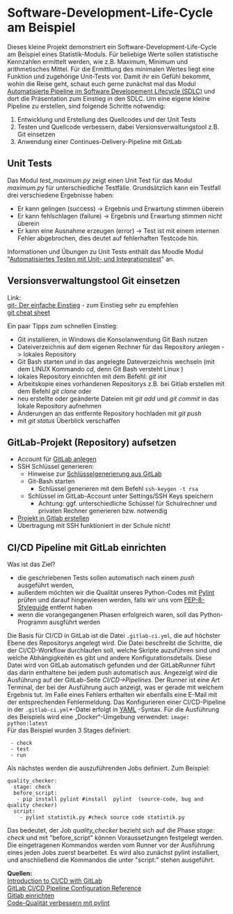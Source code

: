 # Software-Development-Life-Cycle am Beispiel

Dieses kleine Projekt demonstriert ein Software-Development-Life-Cycle am Beispiel eines Statistik-Moduls. Für beliebige Werte sollen statistische Kennzahlen ermittelt werden, wie z.B. Maximum, Minimum und arithmetisches Mittel. Für die Ermittlung des minimalen Wertes liegt eine Funktion und zugehörige Unit-Tests vor.
Damit ihr ein Gefühl bekommt, wohin die Reise geht, schaut euch gerne zunächst mal das Modul [Automatisierte Pipeline im Software Developement Lifecycle (SDLC)](https://moodle.itech-bs14.de/course/view.php?id=570) und dort die Präsentation zum Einstieg in den SDLC.
Um eine eigene kleine Pipeline zu erstellen, sind folgende Schritte notwendig:
1.  Entwicklung und Erstellung des Quellcodes und der Unit Tests
2.  Testen und Quellcode verbessern, dabei Versionsverwaltungstool z.B. Git einsetzen
3.  Anwendung einer Continues-Delivery-Pipeline mit GitLab

## Unit Tests
Das Modul *test_maximum.py* zeigt einen Unit Test für das Modul *maximum.py* für unterschiedliche Testfälle. Grundsätzlich kann ein Testfall drei verschiedene Ergebnisse haben:
*  Er kann gelingen (success) -> Ergebnis und Erwartung stimmen überein
*  Er kann fehlschlagen (failure) -> Ergebnis und Erwartung stimmen nicht überein
*  Er kann eine Ausnahme erzeugen (error) -> Test ist mit einem internen Fehler abgebrochen, dies deutet auf fehlerhaften Testcode hin.

Informationen und Übungen zu Unit Tests enthält das Moodle Modul "[Automatisiertes Testen mit Unit- und Integrationstest](https://moodle.itech-bs14.de/course/view.php?id=464)" an.

## Versionsverwaltungstool Git einsetzen
Link:  
[git- Der einfache Einstieg](https://rogerdudler.github.io/git-guide/index.de.html)   - zum Einstieg sehr zu empfehlen  
[git cheat sheet](https://rogerdudler.github.io/git-guide/files/git_cheat_sheet.pdf)

Ein paar Tipps zum schnellen Einstieg:
* Git installieren, in Windows die Konsolanwendung Git Bash nutzen
* Dateiverzeichnis auf dem eigenen Rechner für das Repository anlegen -> lokales Repository
* Git Bash starten und in das angelegte Dateverzeichnis wechseln (mit dem LINUX Kommando _cd_, denn Git Bash versteht Linux )
* lokales Repository einrichten mit dem Befehl: _git init_
* Arbeitskopie eines vorhandenen Repositorys z.B. bei Gitlab erstellen mit dem Befehl _git clone_ oder
* neu erstellte oder geänderte Dateien mit _git add_ und _git commit_ in das lokale Repository aufnehmen 
* Änderungen an das entfernte Repository hochladen mit _git push_
* mit _git status_ Überblick verschaffen

## GitLab-Projekt (Repository) aufsetzen
* Account für [GitLab anlegen](https://gitlab.com/)
* SSH Schlüssel generieren:
    * Hinweise zur [Schlüsselgenerierung aus GitLab](https://gitlab.com/help/ssh/README#generating-a-new-ssh-key-pair)
    * Git-Bash starten
        * Schlüssel generieren mit dem Befehl  ```ssh-keygen -t rsa```
    * Schlüssel im GitLab-Account unter Settings/SSH Keys speichern
        * Achtung: ggf. unterschiedliche Schüssel für Schulrechner und privaten Rechner generieren bzw. notwendig
* [Projekt in Gitlab erstellen](https://docs.gitlab.com/ee/gitlab-basics/create-project.html)
* Übertragung mit SSH funktioniert in der Schule nicht!

## CI/CD Pipeline mit GitLab einrichten
Was ist das Ziel?
*  die geschriebenen Tests sollen automatisch nach einem _push_ ausgeführt werden,
*  außerdem möchten wir die Qualität unseres Python-Codes mit [Pylint](https://www.pylint.org/) prüfen und darauf hingewiesen werden, falls wir uns vom [PEP-8-Styleguide](https://www.python.org/dev/peps/pep-0008/#introduction) entfernt haben
*  wenn die vorangegangenen Phasen erfolgreich waren, soll das Python-Programm ausgführt werden

Die Basis für CI/CD in GitLab ist die Datei ```.gitlab-ci.yml```, die auf höchster Ebene des Repositorys angelegt wird. Die Datei beschreibt die Schritte, die der CI/CD-Workflow durchlaufen soll, welche Skripte auzuführen sind und welche Abhängigkeiten es gibt und andere Konfigurationsdetails. Diese Datei wird von GitLab automatisch gefunden und der GitLabRunner führt das darin enthaltene bei jedem push automatisch aus. Angezeigt wird die Ausführung auf der GitLab-Seite *CI/CD->Pipelines*.  Der Runner ist eine Art Terminal, der bei der Ausführung auch anzeigt, was er gerade mit welchem Ergebnis tut. Im Falle eines Fehlers erthalten wir ebenfalls eine E-Mail mit der entsprechenden Fehlermeldung.
Das Konfigurieren einer CI/CD-Pipeline in der ```.gitlab-ci.yml```*-Datei erfolgt in [YAML](https://www.codeproject.com/Articles/1214409/Learn-YAML-in-five-minutes) -Syntax. Für die Ausführung des Beispiels wird eine „Docker“-Umgebung verwendet:
```image: python:latest```     
Für das Beispiel wurden 3 Stages definiert:
```  stages:
 - check
 - test
 - run
 ```
Als nächstes werden die auszuführenden Jobs definiert. Zum Beispiel:
```
quality_checker:
  stage: check
  before_script:
   - pip install pylint #install  pylint  (source-code, bug and quality checker)
  script:
    - pylint statistik.py #check source code statistik.py
```
Das bedeutet, der Job *quality_checker* bezieht sich auf die Phase *stage: check* und mit "before_script" können Voraussetzungen festgelegt werden. Die eingetragenen Kommandos werden vom Runner vor der Ausführung eines jeden Jobs zuerst bearbeitet. Es wird also zunächst pylint installiert, und anschließend die Kommandos die unter "script:" stehen ausgeführt.

**Quellen:**   
[Introduction to CI/CD with GitLab](https://docs.gitlab.com/ee/ci/introduction/)   
[GitLab CI/CD Pipeline Configuration Reference](https://docs.gitlab.com/ee/ci/yaml/)    
[Gitlab einrichten](https://machine-learning-blog.de/2019/10/10/continuous-integration-tutorial-gitlab-cicd-einrichten/)   
[Code-Qualität verbessern mit pylint](https://machine-learning-blog.de/2019/10/10/code-qualitat-in-python-pylint-als-linter-fur-python-code-einsetzen/#more-627)

